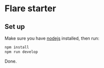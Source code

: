 # Flare starter

## Set up

Make sure you have [nodejs](https://nodejs.org/) installed, then run:

````bash
npm install
npm run develop
````

Done.